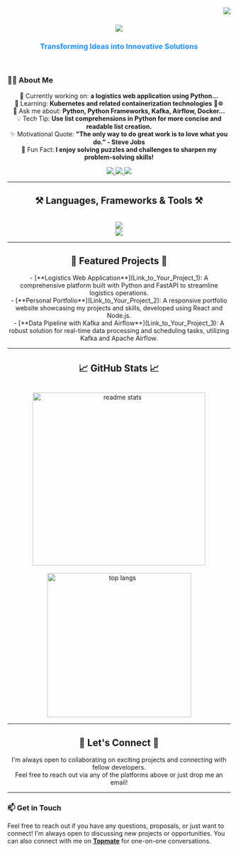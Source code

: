 <img align="right" src="https://visitor-badge.laobi.icu/badge?page_id=ayushbenny.ayushbenny" />

<h1 align="center">
    <img src="https://readme-typing-svg.herokuapp.com/?font=Righteous&size=35&center=true&vCenter=true&width=500&height=70&duration=4000&lines=Hi+There!+👋;+I'm+Ayush+Benny!;" />
</h1>

<h3 align="center" style="color: #1E90FF;">
    <strong>Transforming Ideas into Innovative Solutions</strong>
</h3>

<br/>

### 👨‍💻 About Me
<div align="center">
    <p>
        🔭 Currently working on: <strong>a logistics web application using Python...</strong> <br>
        🌱 Learning: <strong>Kubernetes and related containerization technologies</strong> 🐳☸️ <br>
        💬 Ask me about: <strong>Python, Python Frameworks, Kafka, Airflow, Docker...</strong> <br>
        💡 Tech Tip: <strong>Use list comprehensions in Python for more concise and readable list creation.</strong> <br>
        ✨ Motivational Quote: <strong>"The only way to do great work is to love what you do." - Steve Jobs</strong> <br>
        📝 Fun Fact: <strong>I enjoy solving puzzles and challenges to sharpen my problem-solving skills!</strong>
    </p>
</div>

<div align="center"> 
    <a href="mailto:ayushbenny001@gmail.com">
        <img src="https://img.shields.io/badge/Gmail-333333?style=for-the-badge&logo=gmail&logoColor=red" />
    </a>
    <a href="https://www.linkedin.com/in/ayush-benny/" target="_blank">
        <img src="https://img.shields.io/badge/LinkedIn-0077B5?style=for-the-badge&logo=linkedin&logoColor=white" />
    </a>
    <a href="https://leetcode.com/u/AMBUSH4R_NBX/" target="_blank">
        <img src="https://img.shields.io/badge/LeetCode-FFA116?style=for-the-badge&logo=leetCode&logoColor=black" />
    </a>
</div>

<hr/>

<h2 align="center">⚒️ Languages, Frameworks & Tools ⚒️</h2>
<br/>
<div align="center">
    <img src="https://skillicons.dev/icons?i=python,fastapi,flask,django,postgres,mysql,mongodb,linux,kali,aws" /><br>
    <img src="https://skillicons.dev/icons?i=elasticsearch,kafka,rabbitmq,redis,docker,gitlab,vscode,postman,github,figma" /><br>
</div>

<hr/>

<h2 align="center">🌟 Featured Projects 🌟</h2>
<div align="center">
    - [**Logistics Web Application**](Link_to_Your_Project_1): A comprehensive platform built with Python and FastAPI to streamline logistics operations. <br>
    - [**Personal Portfolio**](Link_to_Your_Project_2): A responsive portfolio website showcasing my projects and skills, developed using React and Node.js. <br>
    - [**Data Pipeline with Kafka and Airflow**](Link_to_Your_Project_3): A robust solution for real-time data processing and scheduling tasks, utilizing Kafka and Apache Airflow.
</div>

<hr/>

<h2 align="center">📈 GitHub Stats 📈</h2>
<br/>
<div align="center">
    <img width="390" src="https://github-readme-stats.vercel.app/api?username=ayushbenny&show_icons=true&count_private=true&theme=react&border_radius=10" alt="readme stats"/>
    <br/><br/>
    <img width="325" src="https://github-readme-stats.vercel.app/api/top-langs/?username=ayushbenny&hide=HTML&langs_count=8&layout=compact&theme=react&border_radius=10" alt="top langs" />
</div>

<hr/>

<h2 align="center">🤝 Let's Connect 🤝</h2>
<p align="center">
    I'm always open to collaborating on exciting projects and connecting with fellow developers. <br>
    Feel free to reach out via any of the platforms above or just drop me an email!
</p>

<hr/>

### 📫 Get in Touch

Feel free to reach out if you have any questions, proposals, or just want to connect! I'm always open to discussing new projects or opportunities. You can also connect with me on [**Topmate**](https://topmate.io/ayush_benny) for one-on-one conversations. 

<br/>
